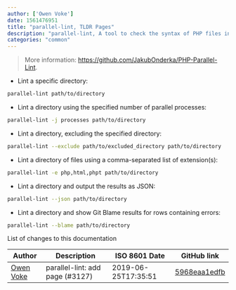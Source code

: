 ```yaml
---
author: ['Owen Voke']
date: 1561476951
title: "parallel-lint, TLDR Pages"
description: "parallel-lint, A tool to check the syntax of PHP files in parallel."
categories: "common"
---
```

> More information: <https://github.com/JakubOnderka/PHP-Parallel-Lint>.

- Lint a specific directory:

```bash
parallel-lint path/to/directory
```

- Lint a directory using the specified number of parallel processes:

```bash
parallel-lint -j processes path/to/directory
```

- Lint a directory, excluding the specified directory:

```bash
parallel-lint --exclude path/to/excluded_directory path/to/directory
```

- Lint a directory of files using a comma-separated list of extension(s):

```bash
parallel-lint -e php,html,phpt path/to/directory
```

- Lint a directory and output the results as JSON:

```bash
parallel-lint --json path/to/directory
```

- Lint a directory and show Git Blame results for rows containing errors:

```bash
parallel-lint --blame path/to/directory
```
List of changes to this documentation


Author | Description | ISO 8601 Date | GitHub link
------|-----|-----|-----
[Owen Voke](mailto:owzie123@gmail.com) | parallel-lint: add page (#3127) | 2019-06-25T17:35:51 | [5968eaa1edfb](https://github.com/tldr-pages/tldr/commit/5968eaa1edfb93c6df58deacb758ccdbe5374c26)

